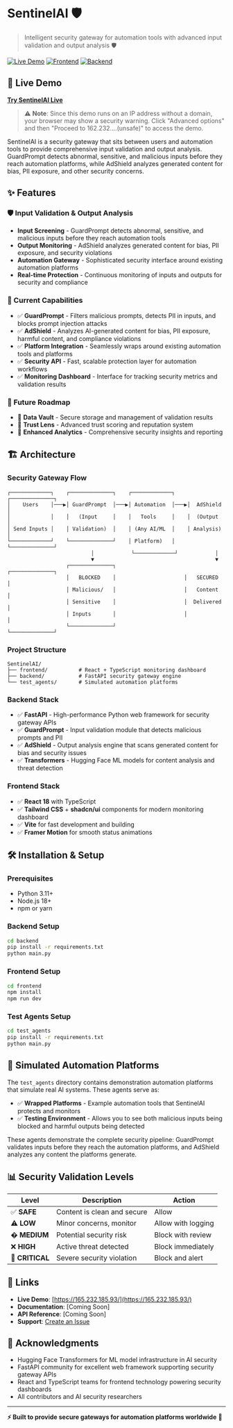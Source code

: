 # SentinelAI 🛡️

> Intelligent security gateway for automation tools with advanced input validation and output analysis 🛡️

[![Live Demo](https://img.shields.io/badge/Demo-Live-green?style=for-the-badge)](https://165.232.185.93/)
[![Frontend](https://img.shields.io/badge/Frontend-React%20%2B%20TypeScript-blue?style=flat-square)](https://reactjs.org/)
[![Backend](https://img.shields.io/badge/Backend-FastAPI%20%2B%20Python-green?style=flat-square)](https://fastapi.tiangolo.com/)


## 🚀 Live Demo

**[Try SentinelAI Live](https://165.232.185.93/)**

> ⚠️ **Note**: Since this demo runs on an IP address without a domain, your browser may show a security warning. Click "Advanced options" and then "Proceed to 162.232....(unsafe)" to access the demo.

SentinelAI is a security gateway that sits between users and automation tools to provide comprehensive input validation and output analysis. GuardPrompt detects abnormal, sensitive, and malicious inputs before they reach automation platforms, while AdShield analyzes generated content for bias, PII exposure, and other security concerns.

## ✨ Features

### 🛡️ Input Validation & Output Analysis
- **Input Screening** - GuardPrompt detects abnormal, sensitive, and malicious inputs before they reach automation tools
- **Output Monitoring** - AdShield analyzes generated content for bias, PII exposure, and security violations
- **Automation Gateway** - Sophisticated security interface around existing automation platforms
- **Real-time Protection** - Continuous monitoring of inputs and outputs for security and compliance

### 🎯 Current Capabilities
- ✅ **GuardPrompt** - Filters malicious prompts, detects PII in inputs, and blocks prompt injection attacks
- ✅ **AdShield** - Analyzes AI-generated content for bias, PII exposure, harmful content, and compliance violations
- ✅ **Platform Integration** - Seamlessly wraps around existing automation tools and platforms
- ✅ **Security API** - Fast, scalable protection layer for automation workflows
- ✅ **Monitoring Dashboard** - Interface for tracking security metrics and validation results

### 🔮 Future Roadmap
- 🚧 **Data Vault** - Secure storage and management of validation results
- 🚧 **Trust Lens** - Advanced trust scoring and reputation system
- 🚧 **Enhanced Analytics** - Comprehensive security insights and reporting

## 🏗️ Architecture

### Security Gateway Flow
```
┌─────────────┐    ┌──────────────┐    ┌─────────────┐    ┌──────────────┐
│    Users    │───▶│ GuardPrompt  │───▶│ Automation  │───▶│  AdShield    │
│             │    │   (Input     │    │   Tools     │    │  (Output     │
│ Send Inputs │    │ Validation)  │    │ (Any AI/ML  │    │ Analysis)    │
└─────────────┘    └──────────────┘    │ Platform)   │    └──────────────┘
                           │            └─────────────┘            │
                           ▼                                       ▼
                   ┌──────────────┐                      ┌──────────────┐
                   │   BLOCKED    │                      │   SECURED    │
                   │ Malicious/   │                      │   Content    │
                   │ Sensitive    │                      │  Delivered   │
                   │ Inputs       │                      │              │
                   └──────────────┘                      └──────────────┘
```

### Project Structure
```
SentinelAI/
├── frontend/          # React + TypeScript monitoring dashboard
├── backend/           # FastAPI security gateway engine
└── test_agents/       # Simulated automation platforms
```

### Backend Stack
- ✅ **FastAPI** - High-performance Python web framework for security gateway APIs
- ✅ **GuardPrompt** - Input validation module that detects malicious prompts and PII
- ✅ **AdShield** - Output analysis engine that scans generated content for bias and security issues
- ✅ **Transformers** - Hugging Face ML models for content analysis and threat detection

### Frontend Stack
- ✅ **React 18** with TypeScript
- ✅ **Tailwind CSS** + **shadcn/ui** components for modern monitoring dashboard
- ✅ **Vite** for fast development and building
- ✅ **Framer Motion** for smooth status animations

## 🛠️ Installation & Setup

### Prerequisites
- Python 3.11+
- Node.js 18+
- npm or yarn

### Backend Setup
```bash
cd backend
pip install -r requirements.txt
python main.py
```

### Frontend Setup
```bash
cd frontend
npm install
npm run dev
```

### Test Agents Setup
```bash
cd test_agents
pip install -r requirements.txt
python main.py
```


## 🧪 Simulated Automation Platforms

The `test_agents` directory contains demonstration automation platforms that simulate real AI systems. These agents serve as:

- ✅ **Wrapped Platforms** - Example automation tools that SentinelAI protects and monitors
- ✅ **Testing Environment** - Allows you to see both malicious inputs being blocked and harmful outputs being detected

These agents demonstrate the complete security pipeline: GuardPrompt validates inputs before they reach the automation platforms, and AdShield analyzes any content the platforms generate.


## 📊 Security Validation Levels

| Level | Description | Action |
|-------|-------------|---------|
| ✅ **SAFE** | Content is clean and secure | Allow |
| ⚠️ **LOW** | Minor concerns, monitor | Allow with logging |
| � **MEDIUM** | Potential security risk | Block with review |
| ❌ **HIGH** | Active threat detected | Block immediately |
| 🚨 **CRITICAL** | Severe security violation | Block and alert |

## 🔗 Links

- **Live Demo**: [https://165.232.185.93/](https://165.232.185.93/)
- **Documentation**: [Coming Soon]
- **API Reference**: [Coming Soon]
- **Support**: [Create an Issue](../../issues)

## 🙏 Acknowledgments

- Hugging Face Transformers for ML model infrastructure in AI security
- FastAPI community for excellent web framework supporting security gateway APIs
- React and TypeScript teams for frontend technology powering security dashboards
- All contributors and AI security researchers

---

**⚡ Built to provide secure gateways for automation platforms worldwide** 🚧
